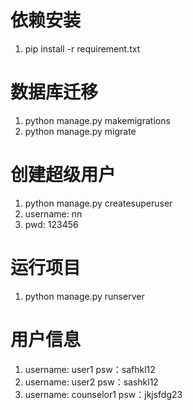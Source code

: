 # 依赖安装

1. pip install -r requirement.txt

# 数据库迁移

1. python manage.py makemigrations
2. python manage.py migrate

# 创建超级用户

1. python manage.py createsuperuser
2. username: nn
3. pwd: 123456

# 运行项目

1. python manage.py runserver

# 用户信息

1. username: user1 psw：safhkl12
2. username: user2 psw：sashkl12
3. username: counselor1 psw：jkjsfdg23